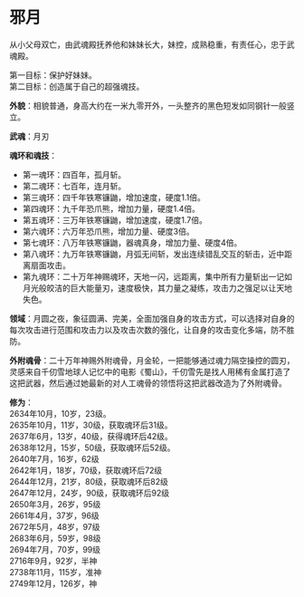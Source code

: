 # 邪月

从小父母双亡，由武魂殿抚养他和妹妹长大，妹控，成熟稳重，有责任心，忠于武魂殿。

第一目标：保护好妹妹。<br>
第二目标：创造属于自己的超强魂技。

**外貌**：相貌普通，身高大约在一米九零开外，一头整齐的黑色短发如同钢针一般竖立。

**武魂**：月刃

**魂环和魂技**：
* 第一魂环：四百年，孤月斩。
* 第二魂环：七百年，连月斩。
* 第三魂环：四千年铁寒镰鼬，增加速度，硬度1.1倍。
* 第四魂环：九千年恐爪熊，增加力量，硬度1.4倍。
* 第五魂环：三万年铁寒镰鼬，增加速度，硬度1.7倍。
* 第六魂环：六万年恐爪熊，增加力量、硬度3倍。
* 第七魂环：八万年铁寒镰鼬，器魂真身，增加力量、硬度4倍。
* 第八魂环：九万年铁寒镰鼬，月弧无间斩，发出连续错乱交互的斩击，近中距离扇面攻击。
* 第九魂环：二十万年神赐魂环，天地一闪，远距离，集中所有力量斩出一记如月光般皎洁的巨大能量刃，速度极快，其力量之凝练，攻击力之强足以让天地失色。

**领域**：月圆之夜，象征圆满、完美，全面加强自身的攻击方式，可以选择对自身的每次攻击进行范围和攻击力以及攻击次数的强化，让自身的攻击变化多端，防不胜防。

**外附魂骨**：二十万年神赐外附魂骨，月金轮，一把能够通过魂力隔空操控的圆刃，灵感来自千仞雪地球人记忆中的电影《蜀山》，千仞雪先是找人用稀有金属打造了这把武器，然后通过她最新的对人工魂骨的领悟将这把武器改造为了外附魂骨。

**修为**：<br>
2634年10月，10岁，23级。<br>
2635年10月，11岁，30级，获取魂环后31级。<br>
2637年6月，13岁，40级，获得魂环后42级。<br>
2638年12月，15岁，50级，获取魂环后52级。<br>
2640年7月，16岁，62级<br>
2642年1月，18岁，70级，获取魂环后72级<br>
2644年12月，21岁，80级，获取魂环后82级<br>
2647年12月，24岁，90级，获取魂环后92级<br>
2650年3月，26岁，95级<br>
2661年4月，37岁，96级<br>
2672年5月，48岁，97级<br>
2683年6月，59岁，98级<br>
2694年7月，70岁，99级<br>
2716年9月，92岁，半神<br>
2738年11月，115岁，准神<br>
2749年12月，126岁，神